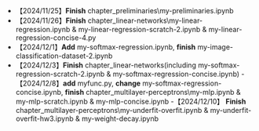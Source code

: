 - 【2024/11/25】**Finish** chapter_preliminaries\my-preliminaries.ipynb 
- 【2024/11/26】**Finish** chapter_linear-networks\my-linear-regression.ipynb & my-linear-regression-scratch-2.ipynb & my-linear-regression-concise-4.py
- 【2024/12/1】**Add** my-softmax-regression.ipynb, **finish** my-image-classification-dataset-2.ipynb
- 【2024/12/3】**Finish** chapter_linear-networks(including my-softmax-regression-scratch-2.ipynb & my-softmax-regression-concise.ipynb)
-【2024/12/8】**add** myfunc.py, **change** my-softmax-regression-concise.ipynb, **finish** chapter_multilayer-perceptrons\my-mlp.ipynb & my-mlp-scratch.ipynb & my-mlp-concise.ipynb
-【2024/12/10】 **Finish** chapter_multilayer-perceptrons\my-underfit-overfit.ipynb & my-underfit-overfit-hw3.ipynb & my-weight-decay.ipynb